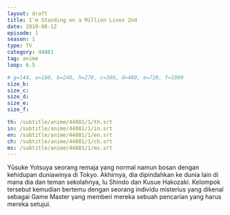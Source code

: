 ```yaml
---
layout: draft
title: I'm Standing on a Million Lives 2nd
date: 2010-08-12
episode: 1
season: 1
type: TV
category: 44881
tag: anime
loop: 6.5

# g=144, a=180, b=240, h=270, c=360, d=480, e=720, f=1080
size_b: 
size_c: 
size_d: 
size_e: 
size_f: 

th: /subtitle/anime/44881/1/th.srt
in: /subtitle/anime/44881/1/in.srt
en: /subtitle/anime/44881/1/en.srt
ch: /subtitle/anime/44881/1/ch.srt
ms: /subtitle/anime/44881/1/ms.srt
---
```

Yūsuke Yotsuya seorang remaja yang normal namun bosan dengan kehidupan duniawinya di Tokyo. Akhirnya, dia dipindahkan ke dunia lain di mana dia dan teman sekolahnya, Iu Shindo dan Kusue Hakozaki. Kelompok tersebut kemudian bertemu dengan seorang individu misterius yang dikenal sebagai Game Master yang memberi mereka sebuah pencarian yang harus mereka setujui.
